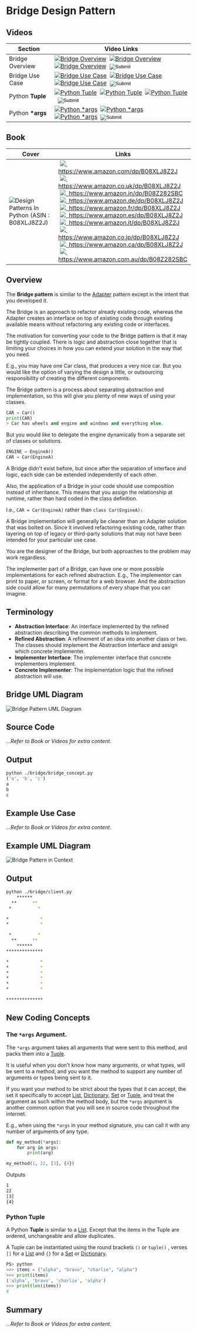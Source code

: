 # Bridge Design Pattern

## Videos

| Section         | Video Links                                                                                                                                                                                                                                                                                                                                                                                                                                                                                                                                                                                   |
|-----------------|-----------------------------------------------------------------------------------------------------------------------------------------------------------------------------------------------------------------------------------------------------------------------------------------------------------------------------------------------------------------------------------------------------------------------------------------------------------------------------------------------------------------------------------------------------------------------------------------------|
| Bridge Overview | <a id="udemyVideoLink" href="https://www.udemy.com/course/design-patterns-in-python/learn/lecture/25451260/?referralCode=7493DBBBF97FF2B0D24D" target="_blank" title="Bridge Overview"><img src="/img/udemy_btn_sm.gif" alt="Bridge Overview"/></a>&nbsp; <a id="ytVideoLink" href="https://youtu.be/aCpZI9nfO-E&list=PLKWUX7aMnlEJzRvCXnwFEdk_WJDNjMDOo" target="_blank" title="Bridge Overview"><img src="/img/yt_btn_sm.gif" alt="Bridge Overview"/></a>&nbsp; <a id="skillShareVideoLink" href="https://skl.sh/34SM2Xg" target="_blank" title="Bridge Overview"><img src="/img/skillshare_btn_sm.gif" alt="Bridge Overview"/></a>&nbsp; <a id="sbcodeVideoLink" href="#"><input type="image" src="/img/sbcode_btn_sm.gif" onclick="selectVideoId()"></a>|
| Bridge Use Case | <a id="udemyVideoLink" href="https://www.udemy.com/course/design-patterns-in-python/learn/lecture/25451262/?referralCode=7493DBBBF97FF2B0D24D" target="_blank" title="Bridge Use Case"><img src="/img/udemy_btn_sm.gif" alt="Bridge Use Case"/></a>&nbsp; <a id="ytVideoLink" href="https://youtu.be/E7T09yfROQ4&list=PLKWUX7aMnlEJzRvCXnwFEdk_WJDNjMDOo" target="_blank" title="Bridge Use Case"><img src="/img/yt_btn_sm.gif" alt="Bridge Use Case"/></a>&nbsp; <a id="skillShareVideoLink" href="https://skl.sh/34SM2Xg" target="_blank" title="Bridge Use Case"><img src="/img/skillshare_btn_sm.gif" alt="Bridge Use Case"/></a>&nbsp; <a id="sbcodeVideoLink" href="#"><input type="image" src="/img/sbcode_btn_sm.gif" onclick="selectVideoId()"></a>|
| Python **Tuple** | <a id="udemyVideoLink" href="https://www.udemy.com/course/design-patterns-in-python/learn/lecture/25473560/?referralCode=7493DBBBF97FF2B0D24D" target="_blank" title="Python Tuple"><img src="/img/udemy_btn_sm.gif" alt="Python Tuple"/></a>&nbsp; <a id="ytVideoLink" href="https://youtu.be/pwjsBmQOyXU&list=PLKWUX7aMnlEJzRvCXnwFEdk_WJDNjMDOo" target="_blank" title="Python Tuple"><img src="/img/yt_btn_sm.gif" alt="Python Tuple"/></a>&nbsp; <a id="skillShareVideoLink" href="https://skl.sh/34SM2Xg" target="_blank" title="Python Tuple"><img src="/img/skillshare_btn_sm.gif" alt="Python Tuple"/></a>&nbsp; <a id="sbcodeVideoLink" href="#"><input type="image" src="/img/sbcode_btn_sm.gif" onclick="selectVideoId()"></a>|
| Python **\*args** | <a id="udemyVideoLink" href="https://www.udemy.com/course/design-patterns-in-python/learn/lecture/25473568/?referralCode=7493DBBBF97FF2B0D24D" target="_blank" title="Python *args"><img src="/img/udemy_btn_sm.gif" alt="Python *args"/></a>&nbsp; <a id="ytVideoLink" href="https://youtu.be/0I-dglm0aNQ&list=PLKWUX7aMnlEJzRvCXnwFEdk_WJDNjMDOo" target="_blank" title="Python *args"><img src="/img/yt_btn_sm.gif" alt="Python *args"/></a>&nbsp; <a id="skillShareVideoLink" href="https://skl.sh/34SM2Xg" target="_blank" title="Python *args"><img src="/img/skillshare_btn_sm.gif" alt="Python *args"/></a>&nbsp; <a id="sbcodeVideoLink" href="#"><input type="image" src="/img/sbcode_btn_sm.gif" onclick="selectVideoId()"></a>|

## Book 

Cover | Links
-|-
![Design Patterns In Python (ASIN : B08XLJ8Z2J)](/img/design_patterns_in_python_book_125x178.jpg) | &nbsp;<a href="https://www.amazon.com/dp/B08XLJ8Z2J"><img src="/img/flag_us.gif">&nbsp; https://www.amazon.com/dp/B08XLJ8Z2J</a><br/>&nbsp;<a href="https://www.amazon.co.uk/dp/B08XLJ8Z2J"><img src="/img/flag_uk.gif">&nbsp; https://www.amazon.co.uk/dp/B08XLJ8Z2J</a><br/>&nbsp;<a href="https://www.amazon.in/dp/B08Z282SBC"><img src="/img/flag_in.gif">&nbsp; https://www.amazon.in/dp/B08Z282SBC</a><br/>&nbsp;<a href="https://www.amazon.de/dp/B08XLJ8Z2J"><img src="/img/flag_de.gif">&nbsp; https://www.amazon.de/dp/B08XLJ8Z2J</a><br/>&nbsp;<a href="https://www.amazon.fr/dp/B08XLJ8Z2J"><img src="/img/flag_fr.gif">&nbsp; https://www.amazon.fr/dp/B08XLJ8Z2J</a><br/>&nbsp;<a href="https://www.amazon.es/dp/B08XLJ8Z2J"><img src="/img/flag_es.gif">&nbsp; https://www.amazon.es/dp/B08XLJ8Z2J</a><br/>&nbsp;<a href="https://www.amazon.it/dp/B08XLJ8Z2J"><img src="/img/flag_it.gif">&nbsp; https://www.amazon.it/dp/B08XLJ8Z2J</a><br/>&nbsp;<a href="https://www.amazon.co.jp/dp/B08XLJ8Z2J"><img src="/img/flag_jp.gif">&nbsp; https://www.amazon.co.jp/dp/B08XLJ8Z2J</a><br/>&nbsp;<a href="https://www.amazon.ca/dp/B08XLJ8Z2J"><img src="/img/flag_ca.gif">&nbsp; https://www.amazon.ca/dp/B08XLJ8Z2J</a><br/>&nbsp;<a href="https://www.amazon.com.au/dp/B08Z282SBC"><img src="/img/flag_au.gif">&nbsp; https://www.amazon.com.au/dp/B08Z282SBC</a>

## Overview

The **Bridge pattern** is similar to the [Adapter](/adapter) pattern except in the intent that you developed it. 

The Bridge is an approach to refactor already existing code, whereas the Adapter creates an interface on top of existing code through existing available means without refactoring any existing code or interfaces.

The motivation for converting your code to the Bridge pattern is that it may be tightly coupled. There is logic and abstraction close together that is limiting your choices in how you can extend your solution in the way that you need.

E.g., you may have one Car class, that produces a very nice car. But you would like the option of varying the design a little, or outsourcing responsibility of creating the different components.

The Bridge pattern is a process about separating abstraction and implementation, so this will give you plenty of new ways of using your classes.

``` python
CAR = Car()
print(CAR)
> Car has wheels and engine and windows and everything else. 
```

But you would like to delegate the engine dynamically from a separate set of classes or solutions.

``` python
ENGINE = EngineA()
CAR = Car(EngineA)
```

A Bridge didn't exist before, but since after the separation of interface and logic, each side can be extended independently of each other.

Also, the application of a Bridge in your code should use composition instead of inheritance. This means that you assign the relationship at runtime, rather than hard coded in the class definition.

I.e., `CAR = Car(EngineA)` rather than `class Car(EngineA):`

A Bridge implementation will generally be cleaner than an Adapter solution that was bolted on. Since it involved refactoring existing code, rather than layering on top of legacy or third-party solutions that may not have been intended for your particular use case.

You are the designer of the Bridge, but both approaches to the problem may work regardless.

The implementer part of a Bridge, can have one or more possible implementations for each refined abstraction. E.g., The implementor can print to paper, or screen, or format for a web browser. And the abstraction side could allow for many permutations of every shape that you can imagine.

## Terminology

* **Abstraction Interface**: An interface implemented by the refined abstraction describing the common methods to implement.
* **Refined Abstraction**: A refinement of an idea into another class or two. The classes should implement the Abstraction Interface and assign which concrete implementer.
* **Implementer Interface**: The implementer interface that concrete implementers implement.
* **Concrete Implementer**: The implementation logic that the refined abstraction will use.

## Bridge UML Diagram

![Bridge Pattern UML Diagram](/img/bridge_concept.svg)

## Source Code

*...Refer to Book or Videos for extra content.*

## Output

``` bash
python ./bridge/bridge_concept.py
('a', 'b', 'c')
a
b
c
```

## Example Use Case

*...Refer to Book or Videos for extra content.*

## Example UML Diagram

![Bridge Pattern in Context](/img/bridge_example.svg)

## Output

``` bash
python ./bridge/client.py
    ******
  **      **
 *          *

*            *
*            *

 *          *
  **      **
    ******
**************

*            *
*            *
*            *
*            *
*            *
*            *

**************
```

## New Coding Concepts

### The `*args` Argument. 

The `*args` argument takes all arguments that were sent to this method, and packs them into a [Tuple](#python-tuple).

It is useful when you don't know how many arguments, or what types, will be sent to a method, and you want the method to support any number of arguments or types being sent to it. 

If you want your method to be strict about the types that it can accept, the set it specifically to accept [List](/builder#python-list), [Dictionary](/singleton#python-dictionary), [Set](/observer#python-set) or [Tuple](#python-tuple), and treat the argument as such within the method body, but the `*args` argument is another common option that you will see in source code throughout the internet.

E.g., when using the `*args` in your method signature, you can call it with any number of arguments of any type.

``` python
def my_method(*args):
    for arg in args:
        print(arg)

my_method(1, 22, [3], {4})
```

Outputs

``` bash
1
22
[3]
{4}
```

### Python Tuple

A Python **Tuple** is similar to a [List](/builder#python-list). Except that the items in the Tuple are ordered, unchangeable and allow duplicates.

A Tuple can be instantiated using the round brackets `()` or `tuple()` , verses `[]` for a [List](/builder#python-list) and `{}` for a [Set](/observer#python-set) or [Dictionary](/singleton#python-dictionary).

``` python
PS> python
>>> items = ("alpha", "bravo", "charlie", "alpha")
>>> print(items)
('alpha', 'bravo', 'charlie', 'alpha')
>>> print(len(items))
4
```

## Summary

*...Refer to Book or Videos for extra content.*